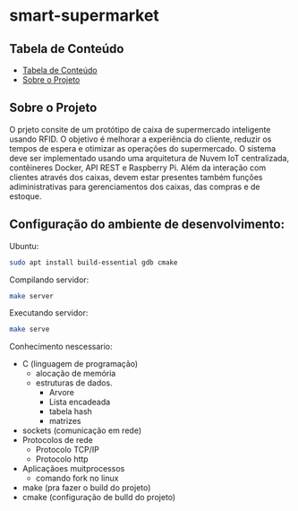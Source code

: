 # smart-supermarket

## Tabela de Conteúdo

- [Tabela de Conteúdo](#tabela-de-conte%C3%BAdo)
- [Sobre o Projeto](#sobre-o-projeto)

## Sobre o Projeto

O prjeto consite de um protótipo de caixa de supermercado inteligente usando RFID. O objetivo é melhorar a experiência do cliente, reduzir os tempos de espera e otimizar as operações do supermercado. O sistema deve ser implementado usando uma arquitetura de Nuvem IoT centralizada, contêineres Docker, API REST e Raspberry Pi. Além da interação com clientes através dos caixas, devem estar presentes também funções adiministrativas para gerenciamentos dos caixas, das compras e de estoque.


## Configuração do ambiente de desenvolvimento:

Ubuntu:
``` bash
sudo apt install build-essential gdb cmake
```

Compilando servidor:
``` bash
make server
```

Executando servidor:
``` bash
make serve
```

Conhecimento nescessario:
- C (linguagem de programação)
  - alocação de memória
  - estruturas de dados.
    - Arvore
    - Lista encadeada
    - tabela hash
    - matrizes
- sockets (comunicação em rede)
- Protocolos de rede
  - Protocolo TCP/IP
  - Protocolo http
- Aplicaçãoes muitprocessos
  - comando fork no linux
- make (pra fazer o build do projeto)
- cmake (configuração de bulld do projeto)
